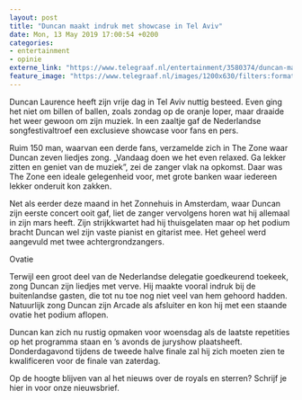 ```yaml
---
layout: post
title: "Duncan maakt indruk met showcase in Tel Aviv"
date: Mon, 13 May 2019 17:00:54 +0200
categories: 
- entertainment 
- opinie 
externe_link: "https://www.telegraaf.nl/entertainment/3580374/duncan-maakt-indruk-met-showcase-in-tel-aviv"
feature_image: "https://www.telegraaf.nl/images/1200x630/filters:format(jpeg):quality(80)/cdn-kiosk-api.telegraaf.nl/035335c4-7590-11e9-9c2d-02d1dbdc35d1.jpg"
---
```


<p class="intro">Duncan Laurence heeft zijn vrije dag in Tel Aviv nuttig besteed. Even ging het niet om billen of ballen, zoals zondag op de oranje loper, maar draaide het weer gewoon om zijn muziek. In een zaaltje gaf de Nederlandse songfestivaltroef een exclusieve showcase voor fans en pers.</p> <p>Ruim 150 man, waarvan een derde fans, verzamelde zich in The Zone waar Duncan zeven liedjes zong. „Vandaag doen we het even relaxed. Ga lekker zitten en geniet van de muziek”, zei de zanger vlak na opkomst. Daar was The Zone een ideale gelegenheid voor, met grote banken waar iedereen lekker onderuit kon zakken.</p><p>Net als eerder deze maand in het Zonnehuis in Amsterdam, waar Duncan zijn eerste concert ooit gaf, liet de zanger vervolgens horen wat hij allemaal in zijn mars heeft. Zijn strijkkwartet had hij thuisgelaten maar op het podium bracht Duncan wel zijn vaste pianist en gitarist mee. Het geheel werd aangevuld met twee achtergrondzangers.</p><p>Ovatie</p><p>Terwijl een groot deel van de Nederlandse delegatie goedkeurend toekeek, zong Duncan zijn liedjes met verve. Hij maakte vooral indruk bij de buitenlandse gasten, die tot nu toe nog niet veel van hem gehoord hadden. Natuurlijk zong Duncan zijn Arcade als afsluiter en kon hij met een staande ovatie het podium aflopen.</p><p>Duncan kan zich nu rustig opmaken voor woensdag als de laatste repetities op het programma staan en ’s avonds de juryshow plaatsheeft. Donderdagavond tijdens de tweede halve finale zal hij zich moeten zien te kwalificeren voor de finale van zaterdag.</p><p>Op de hoogte blijven van al het nieuws over de royals en sterren? Schrijf je hier in voor onze nieuwsbrief.</p>
